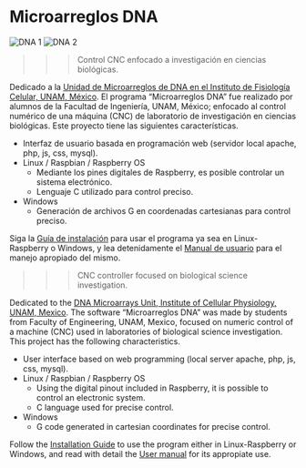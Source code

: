 # Microarreglos DNA

![DNA 1](https://github.com/frankfsa6/MicroarreglosDNA/blob/master/github/DNA1.gif)
![DNA 2](https://github.com/frankfsa6/MicroarreglosDNA/blob/master/github/DNA2.gif)

> > > Control CNC enfocado a investigación en ciencias biológicas.

Dedicado a la [Unidad de Microarreglos de DNA en el Instituto de Fisiología Celular, UNAM, México](http://zazil.ibt.unam.mx/umdna/). El programa “Microarreglos DNA” fue realizado por alumnos de la Facultad de Ingeniería, UNAM, México; enfocado al control numérico de una máquina (CNC) de laboratorio de investigación en ciencias biológicas. Este proyecto tiene las siguientes características.

* Interfaz de usuario basada en programación web (servidor local apache, php, js, css, mysql).
* Linux / Raspbian / Raspberry OS
  - Mediante los pines digitales de Raspberry, es posible controlar un sistema electrónico.
  - Lenguaje C utilizado para control preciso.
* Windows
  - Generación de archivos G en coordenadas cartesianas para control preciso.

Siga la [Guía de instalación](./Instalador.pdf) para usar el programa ya sea en Linux-Raspberry o Windows, y lea detenidamente el [Manual de usuario](./Usuario.pdf) para el manejo apropiado del mismo.

> > > CNC controller focused on biological science investigation.

Dedicated to the [DNA Microarrays Unit, Institute of Cellular Physiology, UNAM, Mexico](http://zazil.ibt.unam.mx/umdna/). The software “Microarreglos DNA” was made by students from Faculty of Engineering, UNAM, Mexico, focused on numeric control of a machine (CNC) used in laboratories of biological science investigation. This project has the following characteristics.

* User interface based on web programming (local server apache, php, js, css, mysql).
* Linux / Raspbian / Raspberry OS
  - Using the digital pinout included in Raspberry, it is possible to control an electronic system.
  - C language used for precise control.
* Windows
  - G code generated in cartesian coordinates for precise control.

Follow the [Installation Guide](./Instalador.pdf) to use the program either in Linux-Raspberry or Windows, and read with detail the [User manual](./Usuario.pdf) for its appropiate use.
